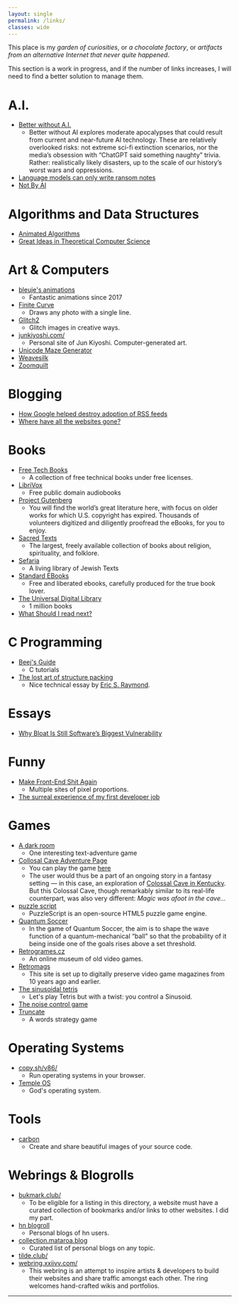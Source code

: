 ```yaml
---
layout: single
permalink: /links/
classes: wide
---
```


This place is my *garden of curiosities*, or *a chocolate factory*, or *artifacts from an alternative Internet that never quite happened*. 

This section is a work in progress, and if the number of links increases, I will need to find a better solution to manage them.

# A.I.
* [Better without A.I.](https://betterwithout.ai/)
    * Better without AI explores moderate apocalypses that could result from current and near-future AI technology. These are relatively overlooked risks: not extreme sci-fi extinction scenarios, nor the media’s obsession with “ChatGPT said something naughty” trivia. Rather: realistically likely disasters, up to the scale of our history’s worst wars and oppressions.
* [Language models can only write ransom notes](https://posts.decontextualize.com/language-models-ransom-notes/)
* [Not By AI](https://notbyai.fyi/)

# Algorithms and Data Structures
* [Animated Algorithms](https://www.hellointerview.com/learn/code)
* [Great Ideas in Theoretical Computer Science](https://www.cs251.com/)

# Art & Computers
* [bleuje's animations](https://bleuje.com/animationsite/)
    * Fantastic animations since 2017
* [Finite Curve](https://www.finitecurve.com/)
    * Draws any photo with a single line.
* [Glitch2](https://akx.github.io/glitch2/)
    * Glitch images in creative ways.
* [junkiyoshi.com/](https://junkiyoshi.com/)
    * Personal site of Jun Kiyoshi. Computer-generated art.
* [Unicode Maze Generator](https://www.vidarholen.net/cgi-bin/labyrinth?w=39&h=24)
* [Weavesilk](http://weavesilk.com/)
* [Zoomquilt](https://zoomquilt.org/)

# Blogging
* [How Google helped destroy adoption of RSS feeds](https://openrss.org/blog/how-google-helped-destroy-adoption-of-rss-feeds)
* [Where have all the websites gone?](https://www.fromjason.xyz/p/notebook/where-have-all-the-websites-gone/)

# Books
* [Free Tech Books](https://www.freetechbooks.com/)
    * A collection of free technical books under free licenses.
* [LibriVox](https://librivox.org/)
    * Free public domain audiobooks
* [Project Gutenberg](https://www.gutenberg.org/)
    * You will find the world’s great literature here, with focus on older works for which U.S. copyright has expired. Thousands of volunteers digitized and diligently proofread the eBooks, for you to enjoy.
* [Sacred Texts](https://sacred-texts.com/)
    * The largest, freely available collection of books about religion, spirituality, and folklore.
* [Sefaria](https://www.sefaria.org/texts)
    * A living library of Jewish Texts
* [Standard EBooks](https://standardebooks.org/)
    * Free and liberated ebooks, carefully produced for the true book lover.
* [The Universal Digital Library](http://ulib.isri.cmu.edu/)
    * 1 million books
* [What Should I read next?](https://www.whatshouldireadnext.com/)

# C Programming
* [Beej's Guide](https://beej.us/guide/)
    * C tutorials
* [The lost art of structure packing](http://www.catb.org/esr/structure-packing/)
    * Nice technical essay by [Eric S. Raymond](https://en.wikipedia.org/wiki/Eric_S._Raymond).

# Essays
* [Why Bloat Is Still Software’s Biggest Vulnerability](https://spectrum.ieee.org/lean-software-development)

# Funny
* [Make Front-End Shit Again](https://makefrontendshitagain.party/)
    * Multiple sites of pixel proportions.
* [The surreal experience of my first developer job](https://bennuttall.com/the-surreal-experience-of-my-first-developer-job/)

# Games
* [A dark room](http://adarkroom.doublespeakgames.com/)
    * One interesting text-adventure game
* [Collosal Cave Adventure Page](https://rickadams.org/adventure/)
    * You can play the game [here](https://rickadams.org/adventure/advent/)
    * The user would thus be a part of an ongoing story in a fantasy setting — in this case, an exploration of [Colossal Cave in Kentucky](https://en.wikipedia.org/wiki/Colossal_Cavern). But this Colossal Cave, though remarkably similar to its real-life counterpart, was also very different: *Magic was afoot in the cave...*
* [puzzle script](https://www.puzzlescript.net/)
    * PuzzleScript is an open-source HTML5 puzzle game engine. 
* [Quantum Soccer](https://gregegan.net/BORDER/Soccer/Soccer.html) 
    * In the game of Quantum Soccer, the aim is to shape the wave function of a quantum-mechanical “ball” so that the probability of it being inside one of the goals rises above a set threshold.
* [Retrogrames.cz](https://www.retrogames.cz/)
    * An online museum of old video games.
* [Retromags](https://www.retromags.com/)
    * This site is set up to digitally preserve video game magazines from 10 years ago and earlier. 
* [The sinusoidal tetris](https://www.andreinc.net/2024/02/06/the-sinusoidal-tetris) 
    * Let's play Tetris but with a twist: you control a Sinusoid.
* [The noise control game](https://goatesheard.com/ncg/)
* [Truncate](https://truncate.town/)
    * A words strategy game

# Operating Systems
* [copy.sh/v86/](http://copy.sh/v86/)
    * Run operating systems in your browser.
* [Temple OS](https://templeos.org/)
    * God's operating system.

# Tools
* [carbon](https://carbon.now.sh/)
    * Create and share beautiful images of your source code.

# Webrings & Blogrolls
* [bukmark.club/](https://bukmark.club/)
    * To be eligible for a listing in this directory, a website must have a curated collection of bookmarks and/or links to other websites. I did my part.
* [hn blogroll](https://dm.hn/)
    * Personal blogs of hn users.
* [collection.mataroa.blog](https://collection.mataroa.blog/)
    * Curated list of personal blogs on any topic.
* [tilde.club/](https://tilde.club/)
* [webring.xxiivv.com/](https://webring.xxiivv.com/)
    * This webring is an attempt to inspire artists & developers to build their websites and share traffic amongst each other. The ring welcomes hand-crafted wikis and portfolios. 

----

<!-- | [http://copy.sh/v86/](http://copy.sh/v86/) | 

| [Kalman Filter Explained Simply](https://thekalmanfilter.com/kalman-filter-explained-simply/) | 
| [Finite volume solver for incompressible multiphase flows with surface tension.](https://github.com/cselab/aphros?tab=readme-ov-file) |
| [Reality as a vector in Hilbert Space](https://arxiv.org/abs/2103.09780) |
| [Bash web server](https://github.com/dzove855/Bash-web-server) |
| [StringZilla](https://github.com/ashvardanian/StringZilla) |
|  |
| [Projects of Daniel D. Johnson](https://www.danieldjohnson.com/other_projects/) |

| [How calculators compute sine](https://androidcalculator.com/how-do-calculators-compute-sine/) | 
| [Computer programmers show distinct, expertise-dependent brain responses to violations in form and meaning when reading code](https://www.nature.com/articles/s41598-024-56090-6) |
| [cosmopolitan libc](https://justine.lol/cosmopolitan/index.html) |
| [puzzle script](https://www.puzzlescript.net/) |


 -->
